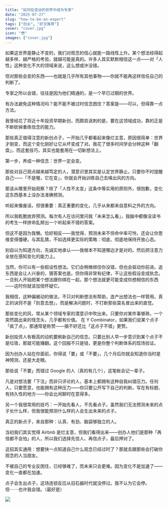 ```yaml
---
title: "如何在变动的世界中成为专家"
date: "2025-07-27"
slug: "how-to-be-an-expert"
tags: ["创业", "好文推荐"]
cover: "cover.jpg"
icon: "😎"
images: ["cover.jpg"]
---
```

如果这世界是静止不变的，我们对观念的信心就能一路线性上升。某个想法经得起越多样、越严格的考验，就越可能是真的。许多人其实默默相信这一点——对「人性」这种变化不大的领域来说，这么想或许没错。



但对那些会变的东西——也就是几乎所有其他事物——你就不能再这样信任自己的判断了。



专家之所以会错，往往是因为他们精通的，是一个早已过期的世界。



有办法避免这种情况吗？能不能不被过时信念困住？答案是——可以，但得靠一点方法。



我曾经花了将近十年投资早期新创，而颇具讽刺的是，要在这领域成功，靠的正是不断砍掉重练信念的能力。



那些真正值得注意的新创点子，一开始几乎都看起来像烂主意，原因很简单：世界才刚变，而这个变化刚好让它从坏变成了对。我花了很多时间学会分辨这种「翻盘」，而这套技巧，其实也能套用在一切新想法上。



第一步，养成一种信念：世界一定会变。



那些对自己观点越来越笃定的人，潜意识里其实是认定世界静止。只要你不时提醒自己——「不是喔，它在变」，你就会开始训练自己去嗅出风的方向。



那该从哪里开始观察？除了「人性不太变」这条中等实用的原则外，很抱歉，变化这东西基本上没办法准确预测。



听起来像废话，但很重要：真正重要的变化，几乎从来都来自意料之外的方向。



所以我乾脆放弃预测。每次有人在访问里问我「未来怎么看」，我脑中都像没读书的考生一样拼命乱掰出一个听起来不错的答案。



但这不是因为我懒。恰好相反——我觉得，预测未来不但命中率可怜，还会让你思维变得僵硬。与其乱猜，不如选择更实际的策略：彻底、彻底地保持开放心态。



别自以为知道方向，先诚实地承认——我根本不知道哪边才是对的。然后把注意力全放在感知变化的能力上。



当然，你可以有一些假设性想法。它们会稍微绑住你没错，但也会驱动你前进。追东西是会让人兴奋的，猜答案也是。但你得非常有纪律，不让这些假设变成执念。
一旦别人开始把某个想法跟你绑在一起，那个想法就更可能变成你想相信的东西——这时你就该加倍怀疑它。



我相信，这种偏被动的做法，不只对判断想法有帮助，连产出想法也一样管用。真正的诀窍不是「刻意去想」，而是解决问题时，不打断那些莫名冒出来的直觉。



那些变化的风，常从某个领域专家的潜意识中吹出来。只要你对某件事够熟，一个突然跳出来的怪念头，几乎都有价值。
在 Y Combinator，如果我们说某个点子「疯了点」，那通常是称赞——搞不好还比「这点子不错」更赞。



新创投资人有极高的动机要刷新自己的信念。只要比别人早一步意识到某个点子不是垃圾，那就可能赚翻。这个回报不只是钱，更是你整个判断体系的现场验证。



因为创办人站在你面前，你得说「要」或「不要」，几个月后你就会知道你当时是神预测，还是大走眼。



那些说「不要」而错过 Google 的人（真的有几个），这笔帐会记一辈子。



凡是对想法要「下注」而非只评论的人，基本上都拥有这种自我纠错压力。任何人，只要愿意，也能拥有这种压力——你只要公开写下自己的判断。写在有标题、有持久性的地方——你会比闲聊时在意得多。



另一个我很常用的技巧：一开始先看人，不先看点子。虽然我们无法预测未来的点子长什么样，但我很能预测什么样的人会生出未来的点子。



真正的新点子，来自那种：认真、有劲、脑袋够独立的人。



当初我们其实觉得 Airbnb 是烂主意，但我们看得出来——创办人他们是那种「再怪都不会怕」的人，所以我们选择先信人、再信点子，最后押对了。



这招其实通用：想要快一点知道自己什么观念已经过时了？那就去跟那些会打破你观念的人当朋友。



不被自己的专业反困住，已经够难了，而未来只会更难。因为变化不是加速了——变化一直都在加速。



点子会生出点子，这场连锁反应从旧石器时代就没停过。我不认为它会停。
但⋯⋯也许我会错。（最好是）




![](https://prod-files-secure.s3.us-west-2.amazonaws.com/112d0858-5090-4d34-a606-b75eb8d65fd2/46476355-9cf3-4e99-9b7a-3531bc426380/1000202064.png?X-Amz-Algorithm=AWS4-HMAC-SHA256&X-Amz-Content-Sha256=UNSIGNED-PAYLOAD&X-Amz-Credential=ASIAZI2LB466ZT4E6NUJ%2F20251020%2Fus-west-2%2Fs3%2Faws4_request&X-Amz-Date=20251020T051421Z&X-Amz-Expires=3600&X-Amz-Security-Token=IQoJb3JpZ2luX2VjEDgaCXVzLXdlc3QtMiJIMEYCIQD8ht5kHrYmENURQDoo%2BdPYL9Xhq%2F83L1eEyLLcB8orQgIhANYBdUNIQsGf28zX30xybaGqjLDDPp6A7qwBjl9w1IdzKogECOH%2F%2F%2F%2F%2F%2F%2F%2F%2F%2FwEQABoMNjM3NDIzMTgzODA1IgwBGIhGuLskVjShzq0q3AOZo7pSNmuoaWWwAyRseh4Cjnf2OUKWoFmkhN6gZJiYtFMv%2BsbwcCqQWyxp19ELXreZBr0ZxYSGUX5w%2BJMZw8%2FM%2Fvp4GYV7lKQIxxa9gpWV54Q5tiXo2xajMNhX2Mqm7xJwl3iEqrfeB%2B5MpBvWJptDssIh1W30XZcUJ1lU4bBW3ikleUx8%2BLYoNUut4IJoE07oxyojwIUKuvhjshDIV0WFQLHiXH6JKn2qvrGD%2B2nxEp%2BqukTo6YT8FsUmyfmtyuBsiXNFRf9HKcbshT4gV7nA4SISTi8mPjR1B4Owj8N5osYO%2BaJuEZiskbAsNUicwozBTCRdytf6ABf0zeHfPrc5oA%2BjKoBzFNjF2AoKkJqpC%2FBRwosOL%2FfFp94B4RFlEzhrbKUW0cqR8tT%2FVIbEzQsUxf3C7jQ7DTWxJoG3PcvaMbTkWCjn9ZCPp1VV%2FsujbSjoksN%2BOl8QcNOulHPVlmqLXO3gZ9E%2F%2Bsqqx6MUh%2BJ0ZXvZWoZHosgUQ%2FKRBixdUta1v7HU2zOc8qNpq2%2FTpeXcQDT2VjWxK3WFm1ZtSizXvLBru%2FH%2BGmmorrlZUj24XMHwGGEys63EjX4cuSx9psXCNlnKdX2CEgsXKlTZG5mnJKKCzemFaxbB5xABVTCM99XHBjqkAal4Vk0nvz0KkpymX6%2FJBGmjjvtEc%2Bep220GY7sT3tDyKPQzP21xJeZY6fqmMTs4150ODFmspMmi5zP9TtenFy2qShdJyIFAo2sFdz9Pt6hbNJi4mfgIB1vUcqSrIfd7N%2FuU4rekTDjVimnPrJyUtUU%2BhiRto9iKAWwwjuL1H%2FzbRS7%2BNB2ak1kWtWAJa88bqIFb13Tta6Uo5qWteJBjS4%2BgDAji&X-Amz-Signature=78ba1465260bcde0d6d23efde4d23b3f45d8d397a9e60f38866b9120f53f434d&X-Amz-SignedHeaders=host&x-amz-checksum-mode=ENABLED&x-id=GetObject)

